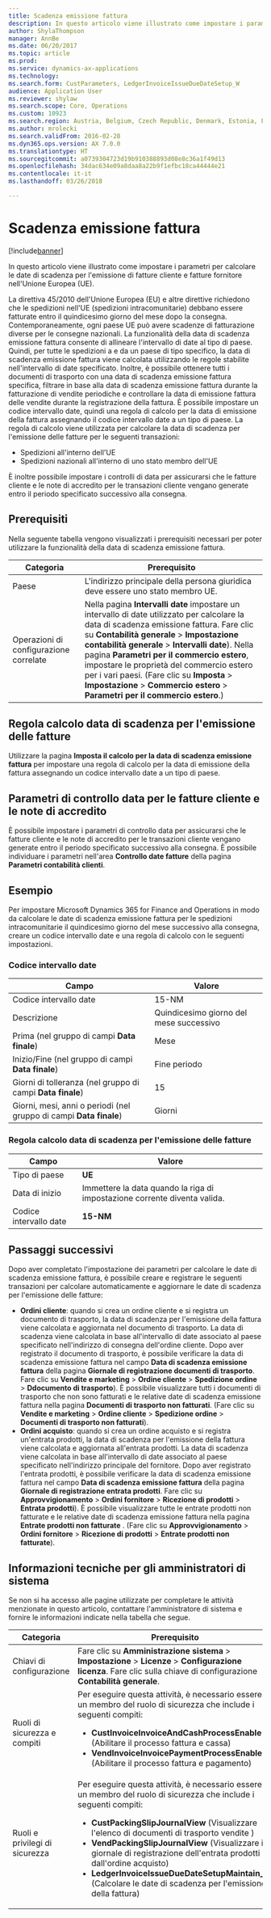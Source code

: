 ```yaml
---
title: Scadenza emissione fattura
description: In questo articolo viene illustrato come impostare i parametri per calcolare le date di scadenza per l'emissione di fatture cliente e fatture fornitore nell'Unione Europea (UE).
author: ShylaThompson
manager: AnnBe
ms.date: 06/20/2017
ms.topic: article
ms.prod: 
ms.service: dynamics-ax-applications
ms.technology: 
ms.search.form: CustParameters, LedgerInvoiceIssueDueDateSetup_W
audience: Application User
ms.reviewer: shylaw
ms.search.scope: Core, Operations
ms.custom: 10923
ms.search.region: Austria, Belgium, Czech Republic, Denmark, Estonia, Finland, France, Germany, Hungary, Iceland, Italy, Latvia, Lithuania, Netherlands, Poland, Spain, Sweden, United Kingdom
ms.author: mrolecki
ms.search.validFrom: 2016-02-28
ms.dyn365.ops.version: AX 7.0.0
ms.translationtype: HT
ms.sourcegitcommit: a0739304723d19b910388893d08e8c36a1f49d13
ms.openlocfilehash: 34dac634e09a8daa8a22b9f1efbc18ca44444e21
ms.contentlocale: it-it
ms.lasthandoff: 03/26/2018

---
```


# <a name="invoice-issue-deadline"></a>Scadenza emissione fattura

[!include[banner](../includes/banner.md)]


In questo articolo viene illustrato come impostare i parametri per calcolare le date di scadenza per l'emissione di fatture cliente e fatture fornitore nell'Unione Europea (UE).

La direttiva 45/2010 dell'Unione Europea (EU) e altre direttive richiedono che le spedizioni nell'UE (spedizioni intracomunitarie) debbano essere fatturate entro il quindicesimo giorno del mese dopo la consegna. Contemporaneamente, ogni paese UE può avere scadenze di fatturazione diverse per le consegne nazionali. La funzionalità della data di scadenza emissione fattura consente di allineare l'intervallo di date al tipo di paese. Quindi, per tutte le spedizioni a e da un paese di tipo specifico, la data di scadenza emissione fattura viene calcolata utilizzando le regole stabilite nell'intervallo di date specificato. Inoltre, è possibile ottenere tutti i documenti di trasporto con una data di scadenza emissione fattura specifica, filtrare in base alla data di scadenza emissione fattura durante la fatturazione di vendite periodiche e controllare la data di emissione fattura delle vendite durante la registrazione della fattura. È possibile impostare un codice intervallo date, quindi una regola di calcolo per la data di emissione della fattura assegnando il codice intervallo date a un tipo di paese. La regola di calcolo viene utilizzata per calcolare la data di scadenza per l'emissione delle fatture per le seguenti transazioni:

-   Spedizioni all'interno dell'UE
-   Spedizioni nazionali all'interno di uno stato membro dell'UE

È inoltre possibile impostare i controlli di data per assicurarsi che le fatture cliente e le note di accredito per le transazioni cliente vengano generate entro il periodo specificato successivo alla consegna.

## <a name="prerequisites"></a>Prerequisiti
Nella seguente tabella vengono visualizzati i prerequisiti necessari per poter utilizzare la funzionalità della data di scadenza emissione fattura.

| Categoria            | Prerequisito                                                                                                                                                                                                                                                                                                                                                                             |
|---------------------|------------------------------------------------------------------------------------------------------------------------------------------------------------------------------------------------------------------------------------------------------------------------------------------------------------------------------------------------------------------------------------------|
| Paese      | L'indirizzo principale della persona giuridica deve essere uno stato membro UE.                                                                                                                                                                                                                                                                                                                    |
| Operazioni di configurazione correlate | Nella pagina **Intervalli date** impostare un intervallo di date utilizzato per calcolare la data di scadenza emissione fattura. Fare clic su **Contabilità generale** &gt; **Impostazione contabilità generale** &gt; **Intervalli date**). Nella pagina **Parametri per il commercio estero**, impostare le proprietà del commercio estero per i vari paesi. (Fare clic su **Imposta** &gt; **Impostazione** &gt; **Commercio estero** &gt; **Parametri per il commercio estero**.) |

## <a name="invoice-issue-due-date-calculation-rule"></a>Regola calcolo data di scadenza per l'emissione delle fatture
Utilizzare la pagina **Imposta il calcolo per la data di scadenza emissione fattura** per impostare una regola di calcolo per la data di emissione della fattura assegnando un codice intervallo date a un tipo di paese.

## <a name="date-control-parameters-for-customer-invoices-and-credit-notes"></a>Parametri di controllo data per le fatture cliente e le note di accredito
È possibile impostare i parametri di controllo data per assicurarsi che le fatture cliente e le note di accredito per le transazioni cliente vengano generate entro il periodo specificato successivo alla consegna. È possibile individuare i parametri nell'area **Controllo date fatture** della pagina **Parametri contabilità clienti**.

## <a name="example"></a>Esempio
Per impostare Microsoft Dynamics 365 for Finance and Operations in modo da calcolare le date di scadenza emissione fattura per le spedizioni intracomunitarie il quindicesimo giorno del mese successivo alla consegna, creare un codice intervallo date e una regola di calcolo con le seguenti impostazioni.

### <a name="date-interval-code"></a>Codice intervallo date

| Campo                                                           | Valore                           |
|-----------------------------------------------------------------|---------------------------------|
| Codice intervallo date                                              | 15-NM                           |
| Descrizione                                                     | Quindicesimo giorno del mese successivo |
| Prima (nel gruppo di campi **Data finale**)                         | Mese                           |
| Inizio/Fine (nel gruppo di campi **Data finale**)                      | Fine periodo                             |
| Giorni di tolleranza (nel gruppo di campi **Data finale**)                            | 15                              |
| Giorni, mesi, anni o periodi (nel gruppo di campi **Data finale**) | Giorni                            |

### <a name="invoice-issue-due-date-calculation-rule"></a>Regola calcolo data di scadenza per l'emissione delle fatture

| Campo               | Valore                                                     |
|---------------------|-----------------------------------------------------------|
| Tipo di paese | **UE**                                                    |
| Data di inizio          | Immettere la data quando la riga di impostazione corrente diventa valida. |
| Codice intervallo date  | **15-NM**                                                 |

## <a name="next-steps"></a>Passaggi successivi
Dopo aver completato l'impostazione dei parametri per calcolare le date di scadenza emissione fattura, è possibile creare e registrare le seguenti transazioni per calcolare automaticamente e aggiornare le date di scadenza per l'emissione delle fatture:

-   **Ordini cliente**: quando si crea un ordine cliente e si registra un documento di trasporto, la data di scadenza per l'emissione della fattura viene calcolata e aggiornata nel documento di trasporto. La data di scadenza viene calcolata in base all'intervallo di date associato al paese specificato nell'indirizzo di consegna dell'ordine cliente. Dopo aver registrato il documento di trasporto, è possibile verificare la data di scadenza emissione fattura nel campo **Data di scadenza emissione fattura** della pagina **Giornale di registrazione documenti di trasporto**. Fare clic su **Vendite e marketing** &gt; **Ordine cliente** &gt; **Spedizione ordine** &gt; **Ddocumento di trasporto**). È possibile visualizzare tutti i documenti di trasporto che non sono fatturati e le relative date di scadenza emissione fattura nella pagina **Documenti di trasporto non fatturati**. (Fare clic su **Vendite e marketing** &gt; **Ordine cliente** &gt; **Spedizione ordine** &gt; **Documenti di trasporto non fatturati**).
-   **Ordini acquisto**: quando si crea un ordine acquisto e si registra un'entrata prodotti, la data di scadenza per l'emissione della fattura viene calcolata e aggiornata all'entrata prodotti. La data di scadenza viene calcolata in base all'intervallo di date associato al paese specificato nell'indirizzo principale del fornitore. Dopo aver registrato l'entrata prodotti, è possibile verificare la data di scadenza emissione fattura nel campo **Data di scadenza emissione fattura** della pagina **Giornale di registrazione entrata prodotti**. Fare clic su **Approvvigionamento** &gt; **Ordini fornitore** &gt; **Ricezione di prodotti** &gt; **Entrata prodotti**). È possibile visualizzare tutte le entrate prodotti non fatturate e le relative date di scadenza emissione fattura nella pagina **Entrate prodotti non fatturate** . (Fare clic su **Approvvigionamento** &gt; **Ordini fornitore** &gt; **Ricezione di prodotti** &gt; **Entrate prodotti non fatturate**).

## <a name="technical-information-for-system-administrators"></a>Informazioni tecniche per gli amministratori di sistema
Se non si ha accesso alle pagine utilizzate per completare le attività menzionate in questo articolo, contattare l'amministratore di sistema e fornire le informazioni indicate nella tabella che segue.

<table>
<colgroup>
<col width="50%" />
<col width="50%" />
</colgroup>
<thead>
<tr class="header">
<th>Categoria</th>
<th>Prerequisito</th>
</tr>
</thead>
<tbody>
<tr class="odd">
<td>Chiavi di configurazione</td>
<td>Fare clic su <strong>Amministrazione sistema</strong> &gt; <strong>Impostazione</strong> &gt; <strong>Licenze</strong> &gt; <strong>Configurazione licenza</strong>. Fare clic sulla chiave di configurazione <strong>Contabilità generale</strong>.</td>
</tr>
<tr class="even">
<td>Ruoli di sicurezza e compiti</td>
<td>Per eseguire questa attività, è necessario essere un membro del ruolo di sicurezza che include i seguenti compiti:
<ul>
<li><strong>CustInvoiceInvoiceAndCashProcessEnable</strong> (Abilitare il processo fattura e cassa)</li>
<li><strong>VendInvoiceInvoicePaymentProcessEnable</strong> (Abilitare il processo fattura e pagamento)</li>
</ul></td>
</tr>
<tr class="odd">
<td>Ruoli e privilegi di sicurezza</td>
<td>Per eseguire questa attività, è necessario essere un membro del ruolo di sicurezza che include i seguenti compiti:
<ul>
<li><strong>CustPackingSlipJournalView</strong> (Visualizzare l'elenco di documenti di trasporto vendite )</li>
<li><strong>VendPackingSlipJournalView</strong> (Visualizzare il giornale di registrazione dell'entrata prodotti dall'ordine acquisto)</li>
<li><strong>LedgerInvoiceIssueDueDateSetupMaintain_W</strong> (Calcolare le date di scadenza per l'emissione della fattura)</li>
</ul></td>
</tr>
</tbody>
</table>






